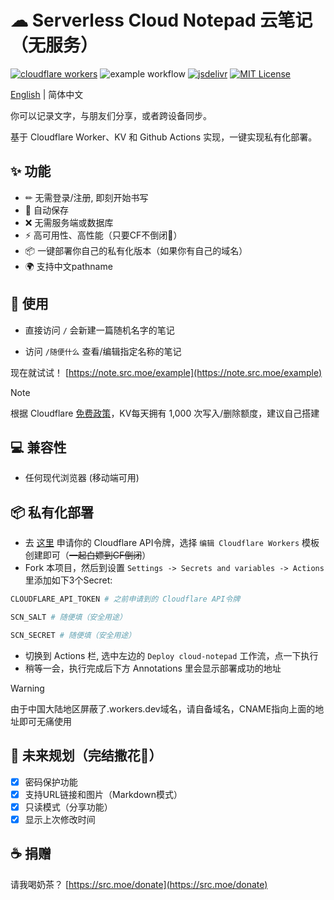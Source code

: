 # ☁ Serverless Cloud Notepad 云笔记（无服务）

[![cloudflare workers](https://badgen.net/badge/a/Cloudflare%20Workers/orange?icon=https%3A%2F%2Fworkers.cloudflare.com%2Fresources%2Flogo%2Flogo.svg&label=)](https://workers.cloudflare.com/)
![example workflow](https://github.com/s0urcelab/serverless-cloud-notepad/actions/workflows/deploy.yml/badge.svg)
[![jsdelivr](https://img.shields.io/badge/jsdelivr-cdn-brightgreen)](https://www.jsdelivr.com/)
[![MIT License](https://img.shields.io/badge/license-MIT-blue.svg)](https://github.com/dotzero/pad/blob/master/LICENSE)

[English](./README.md) | 简体中文

你可以记录文字，与朋友们分享，或者跨设备同步。

基于 Cloudflare Worker、KV 和 Github Actions 实现，一键实现私有化部署。

## ✨ 功能

- ✏ 无需登录/注册, 即刻开始书写
- 💾 自动保存
- ❌ 无需服务端或数据库
- ⚡ 高可用性、高性能（只要CF不倒闭🤣）
- 📦 一键部署你自己的私有化版本（如果你有自己的域名）
- 🌍 支持中文pathname

## 🔨 使用

- 直接访问 `/` 会新建一篇随机名字的笔记

- 访问 `/随便什么` 查看/编辑指定名称的笔记

现在就试试！ [https://note.src.moe/example](https://note.src.moe/example)

> [!NOTE]
> 根据 Cloudflare [免费政策](https://developers.cloudflare.com/kv/platform/limits/)，KV每天拥有 1,000 次写入/删除额度，建议自己搭建

## 💻 兼容性

- 任何现代浏览器 (移动端可用)

## 📦 私有化部署

- 去 [这里](https://dash.cloudflare.com/profile/api-tokens) 申请你的 Cloudflare API令牌，选择 `编辑 Cloudflare Workers` 模板创建即可（~~一起白嫖到CF倒闭~~）
- Fork 本项目，然后到设置 `Settings -> Secrets and variables -> Actions` 里添加如下3个Secret:
```bash
CLOUDFLARE_API_TOKEN # 之前申请到的 Cloudflare API令牌

SCN_SALT # 随便填（安全用途）

SCN_SECRET # 随便填（安全用途）
```
- 切换到 Actions 栏, 选中左边的 `Deploy cloud-notepad` 工作流，点一下执行
- 稍等一会，执行完成后下方 Annotations 里会显示部署成功的地址
> [!WARNING]
> 由于中国大陆地区屏蔽了.workers.dev域名，请自备域名，CNAME指向上面的地址即可无痛使用

## 👀 未来规划（完结撒花🎉）

- [x] 密码保护功能
- [x] 支持URL链接和图片（Markdown模式）
- [x] 只读模式（分享功能）
- [x] 显示上次修改时间

## ☕ 捐赠

请我喝奶茶？
[https://src.moe/donate](https://src.moe/donate)
